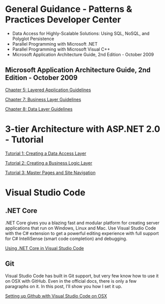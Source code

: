 # General Guidance - Patterns & Practices Developer Center

- Data Access for Highly-Scalable Solutions: Using SQL, NoSQL, and Polyglot Persistence
- Parallel Programming with Microsoft .NET
- Parallel Programming with Microsoft Visual C++
- Microsoft Application Architecture Guide, 2nd Edition - October 2009

## Microsoft Application Architecture Guide, 2nd Edition - October 2009

[Chapter 5: Layered Application Guidelines](https://msdn.microsoft.com/en-us/library/ee658109.aspx)

[Chapter 7: Business Layer Guidelines](https://msdn.microsoft.com/en-us/library/ee658103.aspx)

[Chapter 8: Data Layer Guidelines](https://msdn.microsoft.com/en-us/library/ee658127.aspx)

# 3-tier Architecture with ASP.NET 2.0 - Tutorial

[Tutorial 1: Creating a Data Access Layer](https://msdn.microsoft.com/en-us/library/aa581776.aspx)

[Tutorial 2: Creating a Business Logic Layer](https://msdn.microsoft.com/en-us/library/aa581779.aspx)

[Tutorial 3: Master Pages and Site Navigation](https://msdn.microsoft.com/en-us/library/aa581781.aspx)

# Visual Studio Code

## .NET Core

.NET Core gives you a blazing fast and modular platform for creating server applications that run on Windows, Linux and Mac. Use Visual Studio Code with the C# extension to get a powerful editing experience with full support for C# IntelliSense (smart code completion) and debugging.

[Using .NET Core in Visual Studio Code](https://code.visualstudio.com/docs/other/dotnet)

## Git

Visual Studio Code has built in Git support, but very few know how to use it on OSX with GitHub. Even in the official docs, there is only a few paragraphs on it. In this post, I’ll show you how I set it up.

[Setting up Github with Visual Studio Code on OSX](http://michaelcrump.net/using-github-with-visualstudio-code/)
